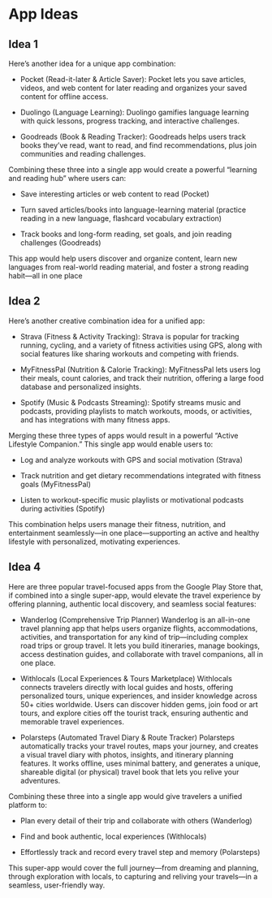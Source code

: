 # App Ideas


## Idea 1

Here’s another idea for a unique app combination:

- Pocket (Read-it-later & Article Saver): Pocket lets you save articles, videos, and web content for later reading and organizes your saved content for offline access.

- Duolingo (Language Learning): Duolingo gamifies language learning with quick lessons, progress tracking, and interactive challenges.

- Goodreads (Book & Reading Tracker): Goodreads helps users track books they’ve read, want to read, and find recommendations, plus join communities and reading challenges.

Combining these three into a single app would create a powerful “learning and reading hub” where users can:

- Save interesting articles or web content to read (Pocket)

- Turn saved articles/books into language-learning material (practice reading in a new language, flashcard vocabulary extraction)

- Track books and long-form reading, set goals, and join reading challenges (Goodreads)

This app would help users discover and organize content, learn new languages from real-world reading material, and foster a strong reading habit—all in one place

## Idea 2
Here’s another creative combination idea for a unified app:

- Strava (Fitness & Activity Tracking): Strava is popular for tracking running, cycling, and a variety of fitness activities using GPS, along with social features like sharing workouts and competing with friends.

- MyFitnessPal (Nutrition & Calorie Tracking): MyFitnessPal lets users log their meals, count calories, and track their nutrition, offering a large food database and personalized insights.

- Spotify (Music & Podcasts Streaming): Spotify streams music and podcasts, providing playlists to match workouts, moods, or activities, and has integrations with many fitness apps.

Merging these three types of apps would result in a powerful “Active Lifestyle Companion.” This single app would enable users to:

- Log and analyze workouts with GPS and social motivation (Strava)

- Track nutrition and get dietary recommendations integrated with fitness goals (MyFitnessPal)

- Listen to workout-specific music playlists or motivational podcasts during activities (Spotify)

This combination helps users manage their fitness, nutrition, and entertainment seamlessly—in one place—supporting an active and healthy lifestyle with personalized, motivating experiences.

## Idea 4
Here are three popular travel-focused apps from the Google Play Store that, if combined into a single super-app, would elevate the travel experience by offering planning, authentic local discovery, and seamless social features:

- Wanderlog (Comprehensive Trip Planner)
Wanderlog is an all-in-one travel planning app that helps users organize flights, accommodations, activities, and transportation for any kind of trip—including complex road trips or group travel. It lets you build itineraries, manage bookings, access destination guides, and collaborate with travel companions, all in one place.

- Withlocals (Local Experiences & Tours Marketplace)
Withlocals connects travelers directly with local guides and hosts, offering personalized tours, unique experiences, and insider knowledge across 50+ cities worldwide. Users can discover hidden gems, join food or art tours, and explore cities off the tourist track, ensuring authentic and memorable travel experiences.

- Polarsteps (Automated Travel Diary & Route Tracker)
Polarsteps automatically tracks your travel routes, maps your journey, and creates a visual travel diary with photos, insights, and itinerary planning features. It works offline, uses minimal battery, and generates a unique, shareable digital (or physical) travel book that lets you relive your adventures.

Combining these three into a single app would give travelers a unified platform to:

- Plan every detail of their trip and collaborate with others (Wanderlog)

- Find and book authentic, local experiences (Withlocals)

- Effortlessly track and record every travel step and memory (Polarsteps)

This super-app would cover the full journey—from dreaming and planning, through exploration with locals, to capturing and reliving your travels—in a seamless, user-friendly way.